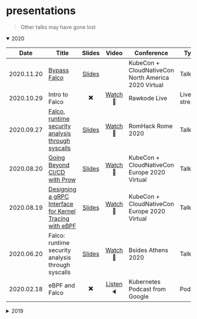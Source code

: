 # presentations

> Other talks may have gone lost

<details open><summary>2020</summary>
<p>

| Date       | Title                                                                                                    |                                               Slides                                               |                              Video                              | Conference                                          | Type        |
| ---------- | -------------------------------------------------------------------------------------------------------- | :------------------------------------------------------------------------------------------------: | :-------------------------------------------------------------: | --------------------------------------------------- | ----------- |
| 2020.11.20 | [Bypass Falco](https://sched.co/ekE4)                                                                    |                      [Slides](2020/11/20/kubecon-na/bypass-falco/slides.pdf)                       |                                                                 | KubeCon + CloudNativeCon North America 2020 Virtual | Talk        |
| 2020.10.29 | Intro to Falco                                                                                           |                                      :heavy_multiplication_x:                                      |           [Watch](https://youtu.be/4jJaDf6BYJQ) :vhs:           | Rawkode Live                                        | Live stream |
| 2020.09.27 | [Falco, runtime security analysis through syscalls](https://2020.romhack.io/speakers-2020.html#didonato) |      [Slides](2020/09/27/romhack/falco-runtime-security-analysis-through-syscalls/slides.pdf)      |    [Watch](https://bit.ly/romhack-2020-leodido-falco) :vhs:     | RomHack Rome 2020                                   | Talk        |
| 2020.08.20 | [Going Beyond CI/CD with Prow](https://sched.co/ZenU)                                                    |               [Slides](2020/08/20/kubecon-eu/going-beyond-cicd-with-prow/slides.pdf)               |   [Watch](https://bit.ly/kubecon-eu-2020-prow-leodido) :vhs:    | KubeCon + CloudNativeCon Europe 2020 Virtual        | Talk        |
| 2020.08.19 | [Designing a gRPC Interface for Kernel Tracing with eBPF](https://sched.co/Zexb)                         | [Slides](2020/08/19/kubecon-eu/designing-a-grpc-interface-for-kernel-tracing-with-ebpf/slides.pdf) | [Watch](https://bit.ly/kubecon-eu-2020-grpc-ebpf-leodido) :vhs: | KubeCon + CloudNativeCon Europe 2020 Virtual        | Talk        |
| 2020.06.20 | Falco: runtime security analysis through syscalls                                                        |   [Slides](2020/06/20/bsides-athens/falco-runtime-security-analysis-through-syscalls/slides.pdf)   |  [Watch](https://bit.ly/bsides-athens-leodido-falco-yt) :vhs:   | Bsides Athens 2020                                  | Talk        |
| 2020.02.18 | eBPF and Falco                                                                                           |                                      :heavy_multiplication_x:                                      |   [Listen](http://bit.ly/k8s-falco-leodido-podcast) :speaker:   | Kubernetes Podcast from Google                      | Podcast     |

</p>
</details>

<details><summary>2019</summary>
<p>
TBD
</p>
</details>

